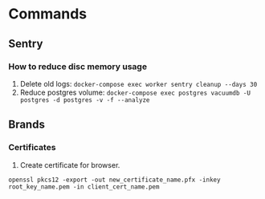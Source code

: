 # Commands
## Sentry
### How to reduce disc memory usage
1. Delete old logs: `docker-compose exec worker sentry cleanup --days 30`
2. Reduce postgres volume: `docker-compose exec postgres vacuumdb -U postgres -d postgres -v -f --analyze`

## Brands
### Certificates

1. Create certificate for browser. 
```
openssl pkcs12 -export -out new_certificate_name.pfx -inkey root_key_name.pem -in client_cert_name.pem
```